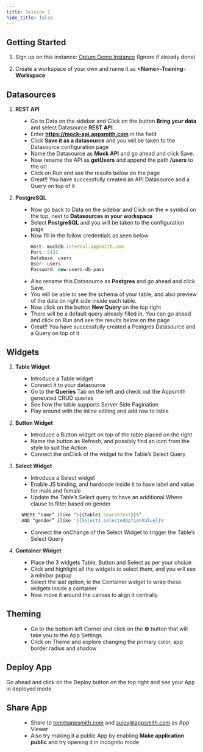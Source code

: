 ```yaml
---
title: Session 1
hide_title: false
---
```


<!-- vale off -->

## Getting Started

1. Sign up on this instance: [Optum Demo Instance](https://optum-demo.app.appsmith.com/) (Ignore if already done)

2. Create a workspace of your own and name it as **\<Name\>-Training-Workspace**

##  Datasources
1. **REST API**
<dd>

* Go to Data on the sidebar and Click on the button **Bring your data** and select Datasource **REST API**.
* Enter **https://mock-api.appsmith.com** in the field
* Click **Save it as a datasource** and you will be taken to the Datasource configuration page
* Name the Datasource as **Mock API** and go ahead and click Save.
* Now rename the API as **getUsers** and append the path **/users** to the url 
* Click on Run and see the results below on the page
* Great!! You have successfully created an API Datasource and a Query on top of it

</dd>

2. **PostgreSQL**
<dd>

* Now go back to Data on the sidebar and Click on the **+** symbol on the top, next to **Datasources in your workspace**
* Select **PostgreSQL** and you will be taken to the configuration page
* Now fill in the follow credentials as seen below
    ```jsx
    Host: mockdb.internal.appsmith.com
    Port: 5432
    Database: users
    User: users
    Password: new-users-db-pass
    ```
* Also rename this Datasource as **Postgres** and go ahead and click Save.
* You will be able to see the schema of your table, and also preview of the data on right side inside each table.
* Now click on the button **New Query** on the top right
* There will be a default query already filled in. You can go ahead and click on Run and see the results below on the page
* Great!! You have successfully created a Postgres Datasource and a Query on top of it

</dd>

## Widgets

1. **Table Widget**
<dd>

* Introduce a Table widget
* Connect it to your datasource
* Go to the **Queries** Tab on the left and check out the Appsmith generated CRUD queries
* See how the table supports Server Side Pagination
* Play around with the inline editing and add row to table

</dd>

2. **Button Widget**
<dd>

* Introduce a Button widget on top of the table placed on the right
* Name the button as Refresh, and possibly find an icon from the style to suit the Action
* Connect the onClick of the widget to the Table’s Select Query

</dd>

3. **Select Widget**
<dd>

* Introduce a Select widget
* Enable JS binding, and hardcode inside it to have label and value for male and female
* Update the Table’s Select query to have an additional Where clause to filter based on gender
```jsx
WHERE “name” ilike ‘%{{Table1.searchText}}%’
AND “gender” ilike '{{Select1.selectedOptionValue}}%'
```
* Connect the onChange of the Select Widget to trigger the Table’s Select Query

</dd>

4. **Container Widget**
<dd>

* Place the 3 widgets Table, Button and Select as per your choice
* Click and highlight all the widgets to select them, and you will see a minibar popup
* Select the last option, ie the Container widget to wrap these widgets inside a container
* Now move it around the canvas to align it centrally

</dd>

## Theming

<dd>

* Go to the bottom left Corner and click on the **:gear:** button that will take you to the App Settings
* Click on Theme and explore changing the primary color, app border radius and shadow

</dd>

## Deploy App
Go ahead and click on the Deploy button on the top right and see your App in deployed mode

## Share App

<dd>

- Share to [tom@appsmith.com](mailto:tom@appsmith.com) and [sujoy@appsmith.com](mailto:sujoy@appsmith.com) as App Viewer
- Also try making it a public App by enabling **Make application public** and try opening it in incognito mode 

</dd>